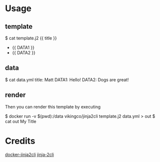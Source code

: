 # Usage

## template
$ cat template.j2
{{ title }}
 - {{ DATA1 }} 
 - {{ DATA2 }} 

## data
$ cat data.yml
title: Matt
DATA1: Hello!
DATA2: Dogs are great!

## render
Then you can render this template by executing

$ docker run -v $(pwd):/data vikingco/jinja2cli template.j2 data.yml > out
$ cat out
My Title

# Credits
[docker-jinja2cli](https://hub.docker.com/r/vikingco/jinja2cli/)
[jinja-2cli](https://github.com/mattrobenolt/jinja2-cli)